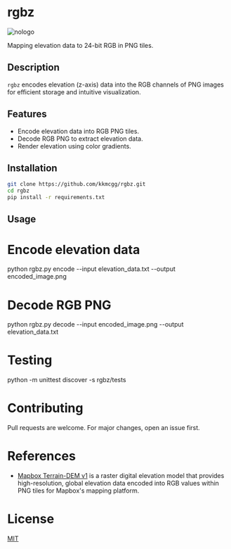 # rgbz

![nologo](path_to_your_logo_or_banner.png)

Mapping elevation data to 24-bit RGB in PNG tiles.

## Description

`rgbz` encodes elevation (z-axis) data into the RGB channels of PNG images for efficient storage and intuitive visualization.

## Features

- Encode elevation data into RGB PNG tiles.
- Decode RGB PNG to extract elevation data.
- Render elevation using color gradients.

## Installation

```bash
git clone https://github.com/kkmcgg/rgbz.git
cd rgbz
pip install -r requirements.txt
```

## Usage

# Encode elevation data
python rgbz.py encode --input elevation_data.txt --output encoded_image.png

# Decode RGB PNG
python rgbz.py decode --input encoded_image.png --output elevation_data.txt

# Testing 

python -m unittest discover -s rgbz/tests

# Contributing
Pull requests are welcome. For major changes, open an issue first.

# References

- [Mapbox Terrain-DEM v1](https://docs.mapbox.com/data/tilesets/reference/mapbox-terrain-dem-v1/) 
is a raster digital elevation model that provides high-resolution, global elevation data encoded into RGB values within PNG tiles for Mapbox's mapping platform.

# License
[MIT](https://choosealicense.com/licenses/mit/)
